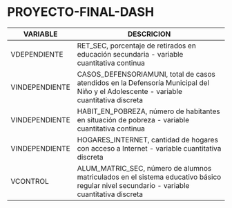 # PROYECTO-FINAL-DASH

| VARIABLE        | DESCRICION                                                                               |
|----------------|-------------------------------------------------------------------------------------------|
| VDEPENDIENTE   | RET_SEC, porcentaje de retirados en educación secundaria - variable cuantitativa continua|
| VINDEPENDIENTE | CASOS_DEFENSORIAMUNI, total de casos atendidos en la Defensoría Municipal del Niño y el Adolescente - variable cuantitativa discreta|
| VINDEPENDIENTE | HABIT_EN_POBREZA, número de habitantes en situación de pobreza - variable cuantitativa continua|
| VINDEPENDIENTE | HOGARES_INTERNET, cantidad de hogares con acceso a Internet - variable cuantitativa discreta|  
| VCONTROL       | ALUM_MATRIC_SEC, número de alumnos matriculados en el sistema educativo básico regular nivel secundario - variable cuantitativa discreta|
